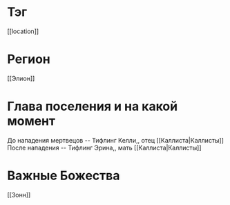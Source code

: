 # Тэг
[[location]]
# Регион
[[Элион]]
# Глава поселения и на какой момент
До нападения мертвецов -- Тифлинг Келли,, отец [[Каллиста|Каллисты]]
После нападения -- Тифлинг Эрина,, мать [[Каллиста|Каллисты]]
# Важные Божества
[[Зонн]]